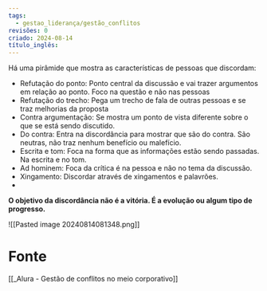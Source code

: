 ```yaml
---
tags:
  - gestao_liderança/gestão_conflitos
revisões: 0
criado: 2024-08-14
título_inglês:
---
```

Há uma pirâmide que mostra as características de pessoas que discordam:
- Refutação do ponto: Ponto central da discussão e vai trazer argumentos em relação ao ponto. Foco na questão e não nas pessoas
- Refutação do trecho: Pega um trecho de fala de outras pessoas e se traz melhorias da proposta
- Contra argumentação: Se mostra um ponto de vista diferente sobre o que se está sendo discutido.
- Do contra: Entra na discordância para mostrar que são do contra. São neutras, não traz nenhum benefício ou malefício.
- Escrita e tom: Foca na forma que as informações estão sendo passadas. Na escrita e no tom.
- Ad hominem: Foca da crítica é na pessoa e não no tema da discussão.
- Xingamento: Discordar através de xingamentos e palavrões.
- 
**O objetivo da discordância não é a vitória. É a evolução ou algum tipo de progresso.**

![[Pasted image 20240814081348.png]]
# Fonte
[[_Alura - Gestão de conflitos no meio corporativo]]